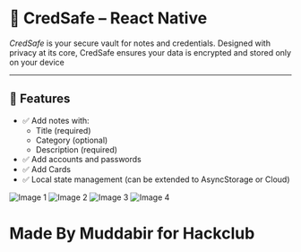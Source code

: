 # 📝 CredSafe – React Native

*CredSafe* is your secure vault for notes and credentials. Designed with privacy at its core, CredSafe ensures your data is encrypted and stored only on your device

---

## 📱 Features

- ✅ Add notes with:
  - Title (required)
  - Category (optional)
  - Description (required)
- ✅ Add accounts and passwords
- ✅ Add Cards
- ✅ Local state management (can be extended to AsyncStorage or Cloud)

![Image 1](https://hc-cdn.hel1.your-objectstorage.com/s/v3/fb75ff6a3fd6562269be3833f340b8e7269177fa_img_0302.png)
![Image 2](https://hc-cdn.hel1.your-objectstorage.com/s/v3/9c36b580908c7122da5484c3d9373dd10f8bad28_img_0303.png)
![Image 3](https://hc-cdn.hel1.your-objectstorage.com/s/v3/4547bb9812e91367c27d02576c5f868c80e519a9_img_0304.png)
![Image 4](https://hc-cdn.hel1.your-objectstorage.com/s/v3/8b906bd10edbace0e03a0eab7abdeb34a0c16750_img_0306.png)

# Made By Muddabir for Hackclub
